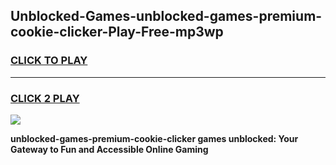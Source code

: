 
## Unblocked-Games-unblocked-games-premium-cookie-clicker-Play-Free-mp3wp
<h3>
<a href="https://premium76.site?title=unblocked-games-premium-cookie-clicker&ref=17A">CLICK TO PLAY</a></h3>
<hr>

<h3>
<a href="https://premium76.site?title=unblocked-games-premium-cookie-clicker&ref=17A">CLICK 2 PLAY</a>
  
</h3>

<a href="https://premium76.site?title=unblocked-games-premium-cookie-clicker&ref=17A"><img src="https://clearcache.store/games.png"></a>


**unblocked-games-premium-cookie-clicker games unblocked: Your Gateway to Fun and Accessible Online Gaming**
